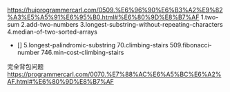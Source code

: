 https://huiprogrammercarl.com/0509.%E6%96%90%E6%B3%A2%E9%82%A3%E5%A5%91%E6%95%B0.html#%E6%80%9D%E8%B7%AF
1.two-sum
2.add-two-numbers
3.longest-substring-without-repeating-characters
4.median-of-two-sorted-arrays
- [] 5.longest-palindromic-substring
70.climbing-stairs
509.fibonacci-number
746.min-cost-climbing-stairs

完全背包问题
  https://programmercarl.com/0070.%E7%88%AC%E6%A5%BC%E6%A2%AF.html#%E6%80%9D%E8%B7%AF
